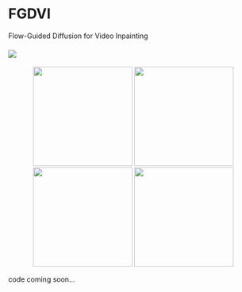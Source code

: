 # FGDVI
Flow-Guided Diffusion for Video Inpainting
<div>
    <h4 align="left">
    <a href="https://arxiv.org/abs/2311.15368" target='_blank'>
    <img src="https://img.shields.io/badge/arXiv-2311.15368-b31b1b.svg">
    </a>
    </h4>
</div>

<p align="center">
    <img src="https://github.com/NevSNev/FGDVI/blob/main/GIF/cross-country.gif" width="200px">
    <img src="https://github.com/NevSNev/FGDVI/blob/main/GIF/dogs.gif" width="200px">
    <img src="https://github.com/NevSNev/FGDVI/blob/main/GIF/horse.gif" width="200px">
    <img src="https://github.com/NevSNev/FGDVI/blob/main/GIF/scooter.gif" width="200px">
</p>
code coming soon...
